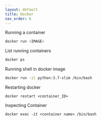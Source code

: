 ```yaml
---
layout: default
title: Docker
nav_order: 6
---
```


Running a container 
```bash
docker run <IMAGE>
```

List running containers 
```bash
docker ps
```

Running shell in docker image
```bash
docker run -it python:3.7-slim /bin/bash
```

Restarting docker
```shell
docker restart <container_ID>
```

Inspecting Container 
```shell
docker exec -it <container name> /bin/bash
```

